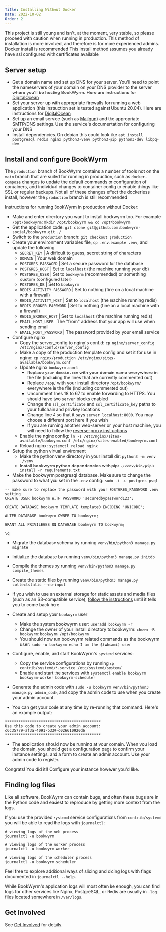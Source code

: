 ```yaml
---
Title: Installing Without Docker
Date: 2022-10-02
Order: 2
---
```


This project is still young and isn't, at the moment, very stable, so please proceed with caution when running in production.
This method of installation is more involved, and therefore is for more experienced admins. Docker install is recommended
This install method assumes you already have ssl configured with certificates available

## Server setup
- Get a domain name and set up DNS for your server. You'll need to point the nameservers of your domain on your DNS provider to the server where you'll be hosting BookWyrm. Here are instructions for [DigitalOcean](https://www.digitalocean.com/community/tutorials/how-to-point-to-digitalocean-nameservers-from-common-domain-registrars)
- Set your server up with appropriate firewalls for running a web application (this instruction set is tested against Ubuntu 20.04). Here are instructions for [DigitalOcean](https://www.digitalocean.com/community/tutorials/initial-server-setup-with-ubuntu-20-04)
- Set up an email service (such as [Mailgun](https://documentation.mailgun.com/en/latest/quickstart.html)) and the appropriate SMTP/DNS settings. Use the service's documentation for configuring your DNS
- Install dependencies. On debian this could look like `apt install postgresql redis nginx python3-venv python3-pip python3-dev libpq-dev`

## Install and configure BookWyrm

The `production` branch of BookWyrm contains a number of tools not on the `main` branch that are suited for running in production, such as `docker-compose` changes to update the default commands or configuration of containers, and individual changes to container config to enable things like SSL or regular backups. Not all of these changes effect the dockerless install, however the `production` branch is still recommended

Instructions for running BookWyrm in production without Docker:

- Make and enter directory you want to install bookwyrm too. For example `/opt/bookwyrm`:
	`mkdir /opt/bookwyrm && cd /opt/bookwyrm`
- Get the application code:
    `git clone git@github.com:bookwyrm-social/bookwyrm.git ./`
- Switch to the `production` branch:
    `git checkout production`
- Create your environment variables file, `cp .env.example .env`, and update the following:
    - `SECRET_KEY` | A difficult to guess, secret string of characters
    - `DOMAIN` | Your web domain
    - `POSTGRES_PASSWORD` | Set a secure password for the database
    - `POSTGRES_HOST` | Set to `localhost` (the machine running your db)
    - `POSTGRES_USER` | Set to `bookwyrm` (recommended) or something custom (configured later)
    - `POSTGRES_DB` | Set to `bookwyrm`
    - `REDIS_ACTIVITY_PASSWORD` | Set to nothing (fine on a local machine with a firewall)
    - `REDIS_ACTIVITY_HOST` | Set to `localhost` (the machine running redis)
    - `REDIS_BROKER_PASSWORD` | Set to nothing (fine on a local machine with a firewall)
    - `REDIS_BROKER_HOST` | Set to `localhost` (the machine running redis)
    - `EMAIL_HOST_USER` | The "from" address that your app will use when sending email
    - `EMAIL_HOST_PASSWORD` | The password provided by your email service
- Configure nginx
    - Copy the server_config to nginx's conf.d: `cp nginx/server_config /etc/nginx/conf.d/server_config`
    - Make a copy of the production template config and set it for use in nginx: `cp nginx/production /etc/nginx/sites-available/bookwyrm.conf`
    - Update nginx `bookwyrm.conf`:
        - Replace `your-domain.com` with your domain name everywhere in the file (including the lines that are currently commented out)
        - Replace `/app/` with your install directory `/opt/bookwyrm/` everywhere in the file (including commented out)
        - Uncomment lines 18 to 67 to enable forwarding to HTTPS. You should have two `server` blocks enabled
        - Change the `ssl_certificate` and `ssl_certificate_key` paths to your fullchain and privkey locations
        - Change line 4 so that it says `server localhost:8000`. You may choose a different port here if you wish
        - If you are running another web-server on your host machine, you will need to follow the [reverse-proxy instructions](/reverse-proxy.html)
    - Enable the nginx config:
        `ln -s /etc/nginx/sites-available/bookwyrm.conf /etc/nginx/sites-enabled/bookwyrm.conf`
     - Reload nginx: `systemctl reload nginx`
- Setup the python virtual enviroment
    - Make the python venv directory in your install dir:
        `python3 -m venv ./venv`
    - Install bookwyrm python dependencies with pip:
        `./venv/bin/pip3 install -r requirements.txt`
- Make the bookwyrm postgresql database. Make sure to change the password to what you set in the `.env` config:
    `sudo -i -u postgres psql`

``` { .sql }
-- make sure to replace the password with your POSTGRES_PASSWORD .env setting
CREATE USER bookwyrm WITH PASSWORD 'securedbypassword123';

CREATE DATABASE bookwyrm TEMPLATE template0 ENCODING 'UNICODE';

ALTER DATABASE bookwyrm OWNER TO bookwyrm;

GRANT ALL PRIVILEGES ON DATABASE bookwyrm TO bookwyrm;

\q
```

- Migrate the database schema by running `venv/bin/python3 manage.py migrate`
- Initialize the database by running `venv/bin/python3 manage.py initdb`
- Compile the themes by running `venv/bin/python3 manage.py compile_themes`
- Create the static files by running `venv/bin/python3 manage.py collectstatic --no-input`
- If you wish to use an external storage for static assets and media files (such as an S3-compatible service), [follow the instructions](/external-storage.html) until it tells you to come back here
- Create and setup your `bookwyrm` user
    - Make the system bookwyrm user:
        `useradd bookwyrm -r`
    - Change the owner of your install directory to bookwyrm:
        `chown -R bookwyrm:bookwyrm /opt/bookwyrm`
    - You should now run bookwyrm related commands as the bookwyrm user:
        `sudo -u bookwyrm echo I am the $(whoami) user`
- Configure, enable, and start BookWyrm's `systemd` services:
    - Copy the service configurations by running `cp contrib/systemd/*.service /etc/systemd/system/`
    - Enable and start the services with `systemctl enable bookwyrm bookwyrm-worker bookwyrm-scheduler`

- Generate the admin code with `sudo -u bookwyrm venv/bin/python3 manage.py admin_code`, and copy the admin code to use when you create your admin account.
- You can get your code at any time by re-running that command. Here's an example output:

``` { .sh }
*******************************************
Use this code to create your admin account:
c6c35779-af3a-4091-b330-c026610920d6
*******************************************
```
- The application should now be running at your domain. When you load the domain, you should get a configuration page to confirm your instance settings, and a form to create an admin account. Use your admin code to register.

Congrats! You did it!! Configure your instance however you'd like.

## Finding log files

Like all software, BookWyrm can contain bugs, and often these bugs are in the Python code and easiest to reproduce by getting more context from the logs.

If you use the provided `systemd` service configurations from `contrib/systemd` you will be able to read the logs with `journalctl`:

``` { .sh}
# viewing logs of the web process
journalctl -u bookwyrm

# viewing logs of the worker process
journalctl -u bookwyrm-worker

# viewing logs of the scheduler process
journalctl -u bookwyrm-scheduler
```
Feel free to explore additional ways of slicing and dicing logs with flags documented in `journalctl --help`.

While BookWyrm's application logs will most often be enough, you can find logs for other services like Nginx,
PostgreSQL, or Redis are usually in `.log` files located somewhere in `/var/logs`.

## Get Involved

See [Get Involved](https://joinbookwyrm.com/get-involved/) for details.
